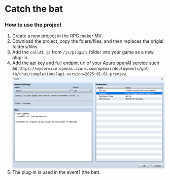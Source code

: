 # Catch the bat

### How to use the project

1. Create a new project in the RPG maker MV.
1. Download the project, copy the folers/files, and then replaces the origial folders/files.
1. Add the `callAI.js` from `/js/plugins` folder into your game as a new plug-in.
1. Add the api key and full endpint url of your Azure openAI service such as `https://myservice.openai.azure.com/openai/deployments/gpt-4o/chat/completions?api-version=2025-01-01-preview`. 
    <img src="./media/game1-plugin.png" width="900">
1. The plug-in is used in the event1 (the bat).



